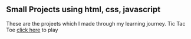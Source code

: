 ## Small Projects using html, css, javascript
These are the projeets which I made through my learning journey.
Tic Tac Toe [click here](https://dopedev32.github.io/Small_Projects/Tic%20Tac%20Toe/index.html)  to play 
